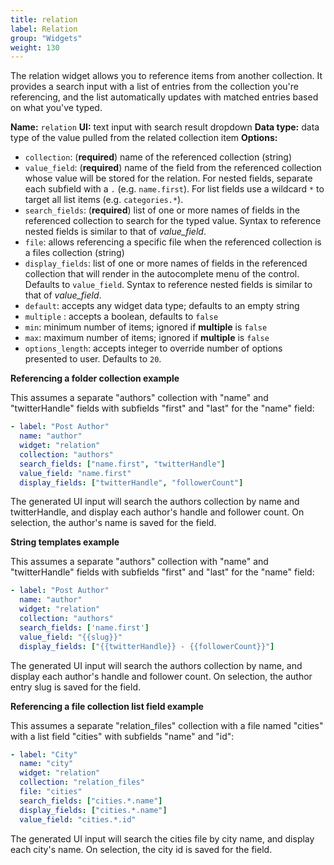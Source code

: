 ```yaml
---
title: relation
label: Relation
group: "Widgets"
weight: 130
---
```


The relation widget allows you to reference items from another collection. It provides a search input with a list of entries from the collection you're referencing, and the list automatically updates with matched entries based on what you've typed.

**Name:** `relation`
**UI:** text input with search result dropdown
**Data type:** data type of the value pulled from the related collection item
**Options:**
* `collection`: (**required**) name of the referenced collection (string)
* `value_field`: (**required**) name of the field from the referenced collection whose value will be stored for the relation. For nested fields, separate each subfield with a `.` (e.g. `name.first`). For list fields use a wildcard `*` to target all list items (e.g. `categories.*`).
* `search_fields`: (**required**) list of one or more names of fields in the referenced collection to search for the typed value. Syntax to reference nested fields is similar to that of *value_field*.
* `file`: allows referencing a specific file when the referenced collection is a files collection (string)
* `display_fields`: list of one or more names of fields in the referenced collection that will render in the autocomplete menu of the control. Defaults to `value_field`. Syntax to reference nested fields is similar to that of *value_field*.
* `default`: accepts any widget data type; defaults to an empty string
* `multiple` : accepts a boolean, defaults to `false`
* `min`: minimum number of items; ignored if **multiple** is  `false`
* `max`: maximum number of items; ignored if **multiple** is  `false`
* `options_length`: accepts integer to override number of options presented to user. Defaults to `20`.

**Referencing a folder collection example**

This assumes a separate "authors" collection with "name" and "twitterHandle" fields with subfields "first" and "last" for the "name" field:

```yaml
- label: "Post Author"
  name: "author"
  widget: "relation"
  collection: "authors"
  search_fields: ["name.first", "twitterHandle"]
  value_field: "name.first"
  display_fields: ["twitterHandle", "followerCount"]
```

The generated UI input will search the authors collection by name and twitterHandle, and display each author's handle and follower count. On selection, the author's name is saved for the field.

**String templates example** 

This assumes a separate "authors" collection with "name" and "twitterHandle" fields with subfields "first" and "last" for the "name" field:

```yaml
- label: "Post Author"
  name: "author"
  widget: "relation"
  collection: "authors"
  search_fields: ['name.first']
  value_field: "{{slug}}"
  display_fields: ["{{twitterHandle}} - {{followerCount}}"]
```

The generated UI input will search the authors collection by name, and display each author's handle and follower count. On selection, the author entry slug is saved for the field.

**Referencing a file collection list field example**

This assumes a separate "relation_files" collection with a file named "cities" with a list field "cities" with subfields "name" and "id":

```yaml
- label: "City"
  name: "city"
  widget: "relation"
  collection: "relation_files"
  file: "cities"
  search_fields: ["cities.*.name"]
  display_fields: ["cities.*.name"]
  value_field: "cities.*.id"
```

The generated UI input will search the cities file by city name, and display each city's name. On selection, the city id is saved for the field.
